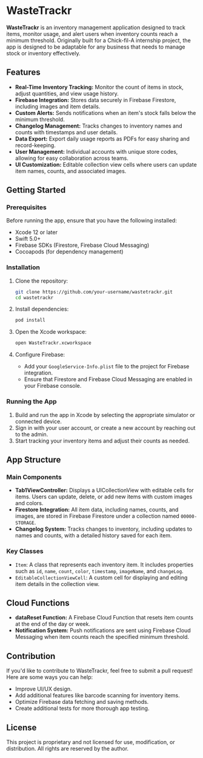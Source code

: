 # WasteTrackr

**WasteTrackr** is an inventory management application designed to track items, monitor usage, and alert users when inventory counts reach a minimum threshold. Originally built for a Chick-fil-A internship project, the app is designed to be adaptable for any business that needs to manage stock or inventory effectively.

## Features

- **Real-Time Inventory Tracking:** Monitor the count of items in stock, adjust quantities, and view usage history.
- **Firebase Integration:** Stores data securely in Firebase Firestore, including images and item details.
- **Custom Alerts:** Sends notifications when an item's stock falls below the minimum threshold.
- **Changelog Management:** Tracks changes to inventory names and counts with timestamps and user details.
- **Data Export:** Export daily usage reports as PDFs for easy sharing and record-keeping.
- **User Management:** Individual accounts with unique store codes, allowing for easy collaboration across teams.
- **UI Customization:** Editable collection view cells where users can update item names, counts, and associated images.

## Getting Started

### Prerequisites

Before running the app, ensure that you have the following installed:

- Xcode 12 or later
- Swift 5.0+
- Firebase SDKs (Firestore, Firebase Cloud Messaging)
- Cocoapods (for dependency management)

### Installation

1. Clone the repository:
   ```bash
   git clone https://github.com/your-username/wastetrackr.git
   cd wastetrackr
   ```

2. Install dependencies:
   ```bash
   pod install
   ```

3. Open the Xcode workspace:
   ```bash
   open WasteTrackr.xcworkspace
   ```

4. Configure Firebase:
   - Add your `GoogleService-Info.plist` file to the project for Firebase integration.
   - Ensure that Firestore and Firebase Cloud Messaging are enabled in your Firebase console.

### Running the App

1. Build and run the app in Xcode by selecting the appropriate simulator or connected device.
2. Sign in with your user account, or create a new account by reaching out to the admin.
3. Start tracking your inventory items and adjust their counts as needed.

## App Structure

### Main Components

- **Tab1ViewController:** Displays a UICollectionView with editable cells for items. Users can update, delete, or add new items with custom images and colors.
- **Firestore Integration:** All item data, including names, counts, and images, are stored in Firebase Firestore under a collection named `00000-STORAGE`.
- **Changelog System:** Tracks changes to inventory, including updates to names and counts, with a detailed history saved for each item.

### Key Classes

- `Item`: A class that represents each inventory item. It includes properties such as `id`, `name`, `count`, `color`, `timestamp`, `imageName`, and `changeLog`.
- `EditableCollectionViewCell`: A custom cell for displaying and editing item details in the collection view.

## Cloud Functions

- **dataReset Function:** A Firebase Cloud Function that resets item counts at the end of the day or week.
- **Notification System:** Push notifications are sent using Firebase Cloud Messaging when item counts reach the specified minimum threshold.

## Contribution

If you'd like to contribute to WasteTrackr, feel free to submit a pull request! Here are some ways you can help:

- Improve UI/UX design.
- Add additional features like barcode scanning for inventory items.
- Optimize Firebase data fetching and saving methods.
- Create additional tests for more thorough app testing.

## License

This project is proprietary and not licensed for use, modification, or distribution. All rights are reserved by the author.
